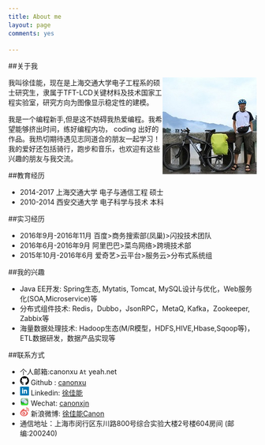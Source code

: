 ```yaml
---
title: About me
layout: page
comments: yes

---
```


##关于我

<img src="/media/pic/canon.jpg" align=right>

我叫徐佳能，现在是上海交通大学电子工程系的硕士研究生，隶属于TFT-LCD关键材料及技术国家工程实验室，研究方向为图像显示稳定性的建模。

我是一个编程新手,但是这不妨碍我热爱编程。我希望能够挤出时间，练好编程内功， coding
出好的作品。我热切期待遇见志同道合的朋友一起学习！
我的爱好还包括骑行，跑步和音乐，也欢迎有这些兴趣的朋友与我交流。


##教育经历

+ 2014-2017 上海交通大学 电子与通信工程 硕士
+ 2010-2014 西安交通大学 电子科学与技术 本科

##实习经历

+ 2016年9月-2016年11月 百度>商务搜索部(凤巢)>闪投技术团队
+ 2016年6月-2016年9月 阿里巴巴>菜鸟网络>跨境技术部
+ 2015年10月-2016年6月 爱奇艺>云平台>服务云>分布式系统组

##我的兴趣

+ Java EE开发: Spring生态, Mytatis, Tomcat, MySQL设计与优化，Web服务化(SOA,Microservice)等
+ 分布式组件技术: Redis，Dubbo，JsonRPC，MetaQ, Kafka，Zookeeper, Zabbix等
+ 海量数据处理技术: Hadoop生态(M/R模型，HDFS,HIVE,Hbase,Sqoop等)，ETL数据研发，数据产品实现等

##联系方式

+ 个人邮箱:canonxu `At` yeah.net 
+ <img src="/media/pic/github_icon.png" align="bottom"> Github : [canonxu](https://github.com/canonxu) 
+ <img src="/media/pic/linkedin_icon.png" align="bottom"> Linkedin: [徐佳能](http://www.linkedin.com/in/canonxu)
+ <img src="/media/pic/wechat_icon.png" align="bottom"> Wechat: [canonxjn](/media/pic/wechat_qr.png)
+ <img src="/media/pic/weibo_icon.png" align="bottom"> 新浪微博: [徐佳能Canon](http://weibo.com/u/1887763444)          
+ 通信地址：上海市闵行区东川路800号综合实验大楼2号楼604房间 (邮编:200240)

<br/>
